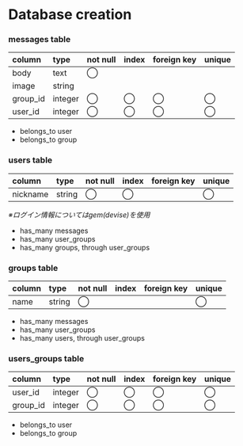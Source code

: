 # Database creation

### messages table
| column | type   |not null|index|foreign key|unique|
|:-------|:-------|:-------|:-------|:-------|:-------|
|body    |text    |◯       |        |        |        |
|image   |string  |        |        |        |        |
|group_id|integer |◯       |◯       |◯       |◯       |
|user_id |integer |◯       |◯       |◯       |◯       |


- belongs_to user
- belongs_to group

### users table
| column | type   |not null|index|foreign key|unique|
|:-------|:-------|:-------|:-------|:-------|:-------|
|nickname|string  |◯       |◯       |        |◯       |

*※ログイン情報についてはgem(devise)を使用*

- has_many messages
- has_many user_groups
- has_many groups, through user_groups


### groups table
| column | type   |not null|index|foreign key|unique|
|:-------|:-------|:-------|:-------|:-------|:-------|
|name    |string  |◯       |        |        |◯       |

- has_many messages
- has_many user_groups
- has_many users, through user_groups

### users_groups table
| column | type   |not null|index|foreign key|unique|
|:-------|:-------|:-------|:-------|:-------|:-------|
|user_id |integer |◯       |◯       |◯       |◯       |
|group_id|integer |◯       |◯       |◯       |◯       |

- belongs_to user
- belongs_to group


